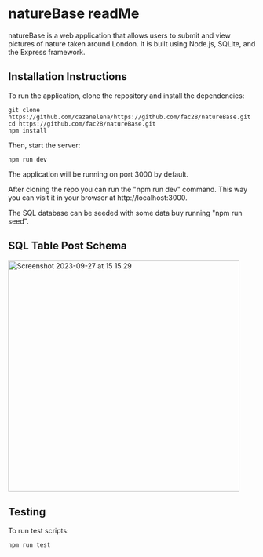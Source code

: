 # natureBase readMe

natureBase is a web application that allows users to submit and view pictures of nature taken around London. It is built using Node.js, SQLite, and the Express framework.

## Installation Instructions

To run the application, clone the repository and install the dependencies:

```
git clone https://github.com/cazanelena/https://github.com/fac28/natureBase.git
cd https://github.com/fac28/natureBase.git
npm install
```

Then, start the server:

```
npm run dev
```

The application will be running on port 3000 by default. 

After cloning the repo you can run the "npm run dev" command. This way you can visit it in your browser at http://localhost:3000.

The SQL database can be seeded with some data buy running "npm run seed".

## SQL Table Post Schema
<img width="471" alt="Screenshot 2023-09-27 at 15 15 29" src="https://github.com/fac28/natureBase/assets/59057287/0c97c1b4-6325-4c61-acac-076810b59286">


## Testing

To run test scripts:

```
npm run test
```
